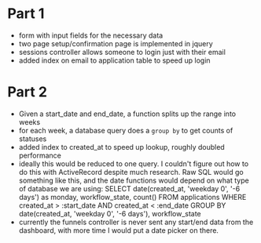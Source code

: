 # Part 1
  - form with input fields for the necessary data
  - two page setup/confirmation page is implemented in jquery
  - sessions controller allows someone to login just with their email
  - added index on email to application table to speed up login
# Part 2
  - Given a start_date and end_date, a function splits up the range into weeks
  - for each week, a database query does a `group by` to get counts of statuses
  - added index to created_at to speed up lookup, roughly doubled performance
  - ideally this would be reduced to one query. I couldn't figure out how to do this with ActiveRecord despite much research. Raw SQL would go something like this, and the date functions would depend on what type of database we are using:
    SELECT
      date(created_at, 'weekday 0', '-6 days') as monday,
      workflow_state,
      count()
    FROM
      applications
    WHERE
      created_at > :start_date AND
      created_at < :end_date
    GROUP BY
      date(created_at, 'weekday 0', '-6 days'),
      workflow_state
  - currently the funnels controller is never sent any start/end data from the dashboard, with more time I would put a date picker on there.
